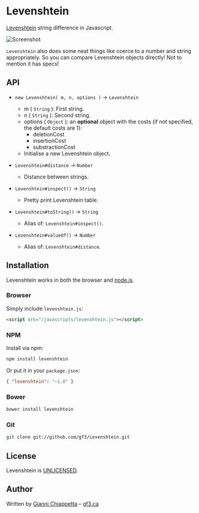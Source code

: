 # Levenshtein

[Levenshtein][wikipedia] string difference in Javascript.

![Screenshot][screenshot]

`Levenshtein` also does some neat things like coerce to a number and string
appropriately. So you can compare Levenshtein objects directly! Not to mention
it has specs!


## API

* `new Levenshtein( m, n, options )` → `Levenshtein`
    * m ( `String` ): First string.
    * n ( `String` ): Second string.
    * options ( `Object` ): an **optional** object with the costs (if not specified, the default costs are 1):
        * deletionCost
        * insertionCost
        * substractionCost 
    * Initialise a new Levenshtein object.

* `Levenshtein#distance` → `Number`
    * Distance between strings.

* `Levenshtein#inspect()` → `String`
    * Pretty print Levenshtein table.

* `Levenshtein#toString()` → `String`
    * Alias of: `Levenshtein#inspect()`.

* `Levenshtein#valueOf()` → `Number`
    * Alias of: `Levenshtein#distance`.


## Installation

Levenshtein works in both the browser and [node.js][node].


### Browser

Simply include `levenshtein.js`:

``` html
<script src="/javascripts/levenshtein.js"></script>
```


### NPM

Install via npm:

``` sh
npm install levenshtein
```

Or put it in your `package.json`:

``` json
{ "levenshtein": "~1.0" }
```


### Bower

``` sh
bower install levenshtein
```


### Git

``` sh
git clone git://github.com/gf3/Levenshtein.git
```


## License

Levenshtein is [UNLICENSED][unlicense].


## Author

Written by [Gianni Chiappetta][github] &ndash; [gf3.ca][gf3]

[gf3]: http://gf3.ca
[github]: https://github.com/gf3
[node]: http://nodejs.org/
[screenshot]: http://f.cl.ly/items/3g1m0u401j0m2H2k0s2X/levenshtein.PNG
[unlicense]: http://unlicense.org/
[wikipedia]: http://en.wikipedia.org/wiki/Levenshtein_distance

